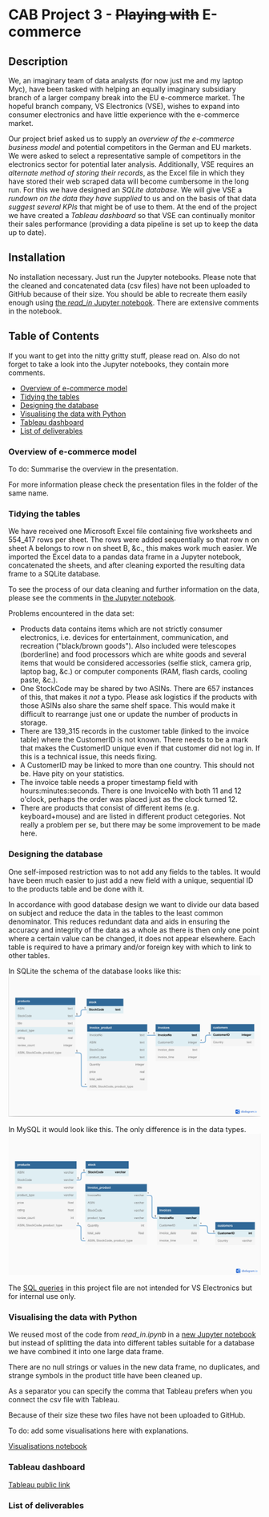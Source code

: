 # CAB Project 3 - ~~Playing with~~ E-commerce

## Description
We, an imaginary team of data analysts (for now just me and my laptop Myc), have been tasked with helping an equally imaginary subsidiary branch of a larger company break into the EU e-commerce market. The hopeful branch company, VS Electronics (VSE), wishes to expand into consumer electronics and have little experience with the e-commerce market.

Our project brief asked us to supply an *overview of the e-commerce business model* and potential competitors in the German and EU markets. We were asked to select a representative sample of competitors in the electronics sector for potential later analysis. Additionally, VSE requires an *alternate method of storing their records*, as the Excel file in which they have stored their web scraped data will become cumbersome in the long run. For this we have designed an *SQLite database*. We will give VSE a *rundown on the data they have supplied* to us and on the basis of that data *suggest several KPIs* that might be of use to them. At the end of the project we have created a *Tableau dashboard* so that VSE can continually monitor their sales performance (providing a data pipeline is set up to keep the data up to date).


## Installation
No installation necessary. Just run the Jupyter notebooks. Please note that the cleaned and concatenated data (csv files) have not been uploaded to GitHub because of their size. You should be able to recreate them easily enough using [the *read_in* Jupyter notebook](read_in.ipynb). There are extensive comments in the notebook.


## Table of Contents
If you want to get into the nitty gritty stuff, please read on. Also do not forget to take a look into the Jupyter notebooks, they contain more comments.

- [Overview of e-commerce model](#mmm)
- [Tidying the tables](#mmmm)
- [Designing the database](#mmmm)
- [Visualising the data with Python](#mmmmmm)
- [Tableau dashboard](#mmmmm)
- [List of deliverables](#mmmmm)


### Overview of e-commerce model

To do: Summarise the overview in the presentation.

For more information please check the presentation files in the folder of the same name.


### Tidying the tables
We have received one Microsoft Excel file containing five worksheets and 554_417 rows per sheet. The rows were added sequentially so that row n on sheet A belongs to row n on sheet B, &c., this makes work much easier. We imported the Excel data to a pandas data frame in a Jupyter notebook, concatenated the sheets, and after cleaning exported the resulting data frame to a SQLite database.

To see the process of our data cleaning and further information on the data, please see the comments in [the Jupyter notebook](read_in.ipynb).

Problems encountered in the data set:
* Products data contains items which are not strictly consumer electronics, i.e. devices for entertainment, communication, and recreation ("black/brown goods"). Also included were telescopes (borderline) and food processors which are white goods and several items that would be considered accessories (selfie stick, camera grip, laptop bag, &c.) or computer components (RAM, flash cards, cooling paste, &c.). 
* One StockCode may be shared by two ASINs. There are 657 instances of this, that makes it *not* a typo. Please ask logistics if the products with those ASINs also share the same shelf space. This would make it difficult to rearrange just one or update the number of products in storage.
* There are 139_315 records in the customer table (linked to the invoice table) where the CustomerID is not known. There needs to be a mark that makes the CustomerID unique even if that customer did not log in. If this is a technical issue, this needs fixing.
* A CustomerID may be linked to more than one country. This should not be. Have pity on your statistics.
* The invoice table needs a proper timestamp field with hours:minutes:seconds. There is one InvoiceNo with both 11 and 12 o'clock, perhaps the order was placed just as the clock turned 12.
* There are products that consist of different items (e.g. keyboard+mouse) and are listed in different product cetegories. Not really a problem per se, but there may be some improvement to be made here.


### Designing the database
One self-imposed restriction was to not add any fields to the tables. It would have been much easier to just add a new field with a unique, sequential ID to the products table and be done with it.

In accordance with good database design we want to divide our data based on subject and reduce the data in the tables to the least common denominator. This reduces redundant data and aids in ensuring the accuracy and integrity of the data as a whole as there is then only one point where a certain value can be changed, it does not appear elsewhere. Each table is required to have a primary and/or foreign key with which to link to other tables.

In SQLite the schema of the database looks like this:
![SQLite schema](/schemas/schema_sqlite.jpg?raw=true)

In MySQL it would look like this. The only difference is in the data types.
![MySQL schema](/schemas/schema_mysql.jpg?raw=true)

The [SQL queries](sql_task_questions.txt) in this project file are not intended for VS Electronics but for internal use only.


### Visualising the data with Python
We reused most of the code from *read_in.ipynb* in a [new Jupyter notebook](ecom_eda.ipynb) but instead of splitting the data into different tables suitable for a database we have combined it into one large data frame.

There are no null strings or values in the new data frame, no duplicates, and strange symbols in the product title have been cleaned up.

As a separator you can specify the comma that Tableau prefers when you connect the csv file with Tableau.

Because of their size these two files have not been uploaded to GitHub.

To do: add some visualisations here with explanations.

[Visualisations notebook](ecom_viz.ipynb)


### Tableau dashboard
[Tableau public link](https://public.tableau.com/app/profile/jessica.baldwin/viz/CAB_ecom_dash_16524324413270/Dashboard2?publish=yes)


### List of deliverables
